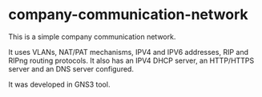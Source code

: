 # company-communication-network

This is a simple company communication network.

It uses VLANs, NAT/PAT mechanisms, IPV4 and IPV6 addresses, RIP and RIPng routing protocols.
It also has an IPV4 DHCP server, an HTTP/HTTPS server and an DNS server configured.

It was developed in GNS3 tool.
